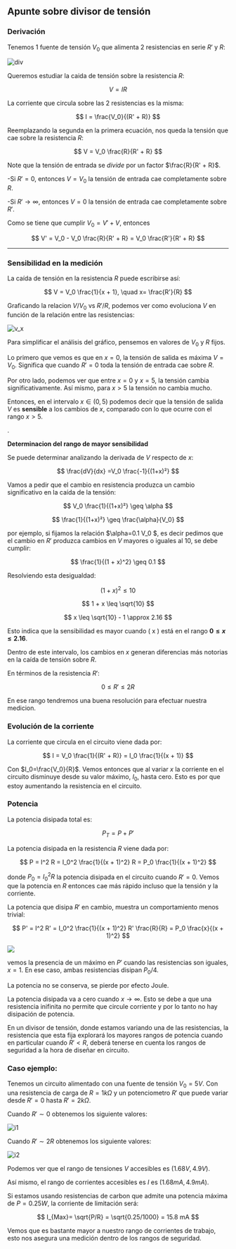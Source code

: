 ## Apunte sobre divisor de tensión

### Derivación

Tenemos 1 fuente de tensión $V_0$ que alimenta 2 resistencias en serie $R'$ y $R$:

![div](images/divisor.jpg)

Queremos estudiar la caida de tensión sobre la resistencia $R$:

$$
V = I R
$$

La corriente que circula sobre las 2 resistencias es la misma:

$$
I = \frac{V_0}{(R' + R)}
$$

Reemplazando la segunda en la primera ecuación, nos queda la tensión que cae sobre la resistencia $R$:

$$
V = V_0 \frac{R}{R' + R}
$$

Note que la tensión de entrada se *divide* por un factor $\frac{R}{R' + R}$.

-Si $R' = 0$, entonces $V=V_0$ la tensión de entrada cae completamente sobre $R$.

-Si $R' \to \infty$, entonces $V=0$ la tensión de entrada cae completamente sobre $R'$.

Como se tiene que cumplir $V_0 = V'+V$, entonces

$$
V' = V_0 - V_0 \frac{R}{R' + R} = V_0 \frac{R'}{R' + R}
$$

---

### Sensibilidad en la medición

La caída de tensión en la resistencia $R$ puede escribirse así:

$$
V = V_0 \frac{1}{x + 1}, \quad  x= \frac{R'}{R}
$$

Graficando la relacion $V/V_0$ vs $R'/R$, podemos ver como evoluciona $V$ en función de la relación entre las resistencias:

![v_x](images/v_x.png)

Para simplificar el análisis del gráfico, pensemos en valores de $V_0$ y $R$ fijos.

Lo primero que vemos es que en $x=0$, la tensión de salida es máxima $V=V_0$. Significa que cuando $R'=0$ toda la tensión de entrada cae sobre $R$.

Por otro lado, podemos ver que entre $x=0$ y $x=5$, la tensión cambia significativamente. Así mismo, para $x>5$ la tensión no cambia mucho. 

Entonces, en el intervalo $x\in(0,5)$ podemos decir que la tensión de salida $V$ es **sensible** a los cambios de $x$, comparado con lo que ocurre con el rango $x>5$.

.

**Determinacion del rango de mayor sensibilidad**

Se puede determinar analizando la derivada de $V$ respecto de $x$:

$$
\frac{dV}{dx} =V_0 \frac{-1}{(1+x)²}
$$

Vamos a pedir que el cambio en resistencia produzca un cambio significativo en la caída de la tensión:

$$
V_0 \frac{1}{(1+x)²} \geq \alpha
$$

$$
\frac{1}{(1+x)²} \geq \frac{\alpha}{V_0}
$$

por ejemplo, si fijamos la  relación $\alpha=0.1 V_0 $, es decir pedimos que el cambio en $R'$ produzca cambios en $V$ mayores o iguales al $10%$, se debe cumplir:

$$
\frac{1}{(1 + x)^2} \geq 0.1
$$

Resolviendo esta desigualdad:

$$
(1 + x)^2 \leq 10
$$

$$
1 + x \leq \sqrt{10}
$$

$$
x \leq \sqrt{10} - 1 \approx 2.16
$$

Esto indica que la sensibilidad es mayor cuando \( x \) está en el rango **$0 \leq x \leq 2.16$**.

Dentro de este intervalo, los cambios en $x$ generan diferencias más notorias en la caída de tensión sobre $R$.

En términos de la resistencia $R'$:

$$
0 \leq R' \leq 2R
$$

En ese rango tendremos una buena resolución para efectuar nuestra medicion.

### Evolución de la corriente

La corriente que circula en el circuito viene dada por:

$$
I = V_0 \frac{1}{(R' + R)} = I_0 \frac{1}{(x + 1)} 
$$

Con $I_0=\frac{V_0}{R}$. Vemos entonces que al variar $x$ la corriente en el circuito disminuye desde su valor máximo, $I_0$, hasta cero. Esto es por que estoy aumentando la resistencia en el circuito.

### Potencia

La potencia disipada total es:

$$
P_T = P + P'
$$

La potencia disipada en la resistencia $R$ viene dada por:

$$
P = I^2 R = I_0^2 \frac{1}{(x + 1)^2} R = P_0 \frac{1}{(x + 1)^2}
$$

donde $P_0 = I_0^2 R$ la potencia disipada en el circuito cuando $R'=0$. 
Vemos que la potencia en $R$ entonces cae más rápido incluso que la tensión y la corriente.

La potencia que disipa $R'$ en cambio, muestra un comportamiento menos trivial:

$$
P' = I^2 R' =  I_0^2 \frac{1}{(x + 1)^2} R' \frac{R}{R} = P_0 \frac{x}{(x + 1)^2} 
$$

![](images/potencias.png)

vemos la presencia de un máximo en $P'$ cuando las resistencias son iguales, $x=1$. En ese caso, ambas resistencias disipan $P_0/4$.

La potencia no se conserva, se pierde por efecto Joule.

La potencia disipada va a cero cuando $x\to \infty$. Esto se debe a que una resistencia inifinita no permite que circule corriente y por lo tanto no hay disipación de potencia.

En un divisor de tensión, donde estamos variando una de las resistencias, la resistencia que esta fija explorará los mayores rangos de potencia cuando en particular cuando $R'<R$, deberá tenerse en cuenta los rangos de seguridad a la hora de diseñar en circuito. 

### Caso ejemplo:

Tenemos un circuito alimentado con una fuente de tensión $V_0=5V$. Con una resistencia de carga de $R= 1 k\Omega$ y un potenciometro $R'$ que puede variar desde $R'=0$ hasta $R'=2 k\Omega$.

Cuando $R'\sim 0$ obtenemos los siguiente valores:

![i1](images/dt1.png)

Cuando $R'\sim 2R$ obtenemos los siguiente valores:

![i2](images/dt2.png)

Podemos ver que el rango de tensiones $V$ accesibles es $(1.68V, 4.9V)$.

Así mismo, el rango de corrientes accesibles es $I$ es $(1.68mA, 4.9mA)$.

Si estamos usando resistencias de carbon que admite una potencia máxima de $P=0.25W$, la corriente de limitación será: 

$$
I_{Max}= \sqrt{P/R} = \sqrt{0.25/1000} = 15.8 mA
$$

Vemos que es bastante mayor a nuestro rango de corrientes de trabajo, esto nos asegura una medición dentro de los rangos de seguridad.

